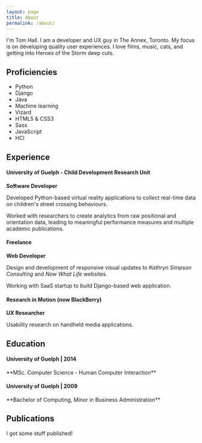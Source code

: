 ```yaml
---
layout: page
title: About
permalink: /about/
---
```

I'm Tom Hall.
I am a developer and UX guy in The Annex, Toronto. My focus is on developing quality user experiences. I love films, music, cats, and getting into Heroes of the Storm deep cuts.

## Proficiencies
*  Python
*  Django
*  Java
*  Machine learning
*  Vizard
*  HTML5 & CSS3
*  Sass
*  JavaScript
*  HCI


## Experience

<h4 class="resume-title">University of Guelph - Child Development Research Unit</h4>

**Software Developer**

Developed Python-based virtual reality applications to collect real-time data on children's street crossing behaviours.

Worked with researchers to create analytics from raw positional and orientation data, leading to meaningful performance 
measures and multiple academic publications.

<h4 class="resume-title">Freelance</h4>

**Web Developer**

Design and development of responsive visual updates to *Kathryn Simpson Consulting* and *Now What Life* websites.

Working with SaaS startup to build Django-based web application.

<h4 class="resume-title">Research in Motion (now BlackBerry)</h4>

**UX Researcher**

Usability research on handheld media applications.
 

## Education

<h4 class="resume-title">University of Guelph | 2014</h4>
**MSc. Computer Science - Human Computer Interaction**
  
<h4 class="resume-title">University of Guelph | 2009</h4>
**Bachelor of Computing, Minor in Business Administration**


## Publications
I got some stuff published!
